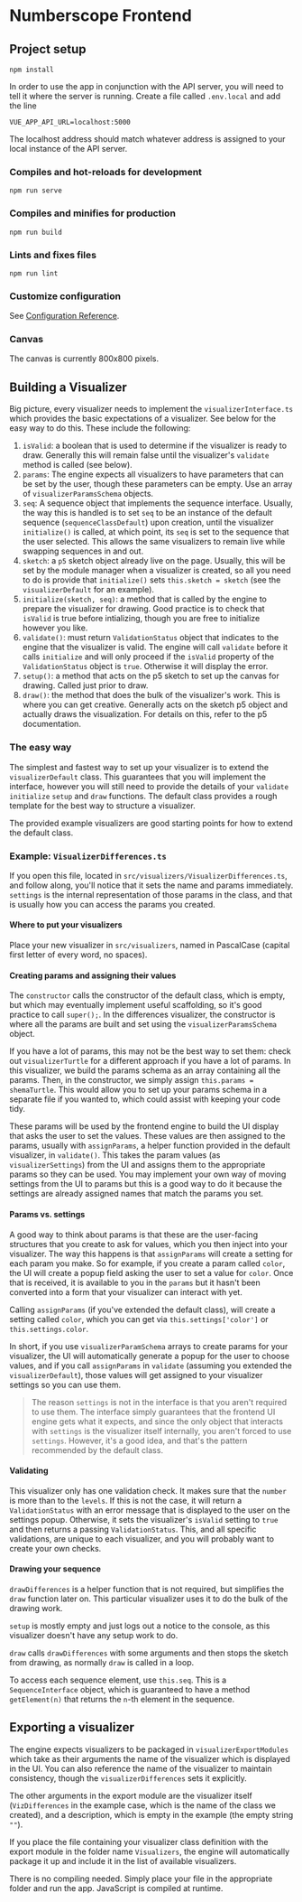 # Numberscope Frontend

## Project setup
```
npm install
```

In order to use the app in conjunction with the API server, you will need to tell it where the server is running. Create a file called `.env.local` and add the line

```
VUE_APP_API_URL=localhost:5000
```

The localhost address should match whatever address is assigned to your local instance of the API server.

### Compiles and hot-reloads for development
```
npm run serve
```

### Compiles and minifies for production
```
npm run build
```

### Lints and fixes files
```
npm run lint
```

### Customize configuration
See [Configuration Reference](https://cli.vuejs.org/config/).

### Canvas

The canvas is currently 800x800 pixels.

## Building a Visualizer


Big picture, every visualizer needs to implement the `visualizerInterface.ts` which provides the basic expectations of a visualizer. See below for the easy way to do this. These include the following:

1. `isValid`: a boolean that is used to determine if the visualizer is ready to draw. Generally this will remain false until the visualizer's `validate` method is called (see below).
2. `params`: The engine expects all visualizers to have parameters that can be set by the user, though these parameters can be empty. Use an array of `visualizerParamsSchema` objects.
3. `seq`: A sequence object that implements the sequence interface. Usually, the way this is handled is to set `seq` to be an instance of the default sequence (`sequenceClassDefault`) upon creation, until the visualizer `initialize()` is called, at which point, its `seq` is set to the sequence that the user selected. This allows the same visualizers to remain live while swapping sequences in and out.
4. `sketch`: a `p5` sketch object already live on the page. Usually, this will be set by the module manager when a visualizer is created, so all you need to do is provide that `initialize()` sets `this.sketch = sketch` (see the `visualizerDefault` for an example).
5. `initialize(sketch, seq)`: a method that is called by the engine to prepare the visualizer for drawing. Good practice is to check that `isValid` is true before intializing, though you are free to initialize however you like.
6. `validate()`: must return `ValidationStatus` object that indicates to the engine that the visualizer is valid. The engine will call `validate` before it calls `initialize` and will only proceed if the `isValid` property of the `ValidationStatus` object is `true`. Otherwise it will display the error.
7. `setup()`: a method that acts on the p5 sketch to set up the canvas for drawing. Called just prior to draw.
8. `draw()`: the method that does the bulk of the visualizer's work. This is where you can get creative. Generally acts on the sketch p5 object and actually draws the visualization. For details on this, refer to the p5 documentation.

### The easy way

The simplest and fastest way to set up your visualizer is to extend the `visualizerDefault` class. This guarantees that you will implement the interface, however you will still need to provide the details of your `validate` `initialize` `setup` and `draw` functions. The default class provides a rough template for the best way to structure a visualizer.

The provided example visualizers are good starting points for how to extend the default class.

### Example: `VisualizerDifferences.ts`

If you open this file, located in `src/visualizers/VisualizerDifferences.ts`, and follow along, you'll notice that it sets the name and params immediately. `settings` is the internal representation of those params in the class, and that is usually how you can access the params you created.

#### Where to put your visualizers

Place your new visualizer in `src/visualizers`, named in PascalCase (capital first letter of every word, no spaces).

#### Creating params and assigning their values

The `constructor` calls the constructor of the default class, which is empty, but which may eventually implement useful scaffolding, so it's good practice to call `super();`. In the differences visualizer, the constructor is where all the params are built and set using the `visualizerParamsSchema` object.

If you have a lot of params, this may not be the best way to set them: check out `visualizerTurtle` for a different approach if you have a lot of params. In this visualizer, we build the params schema as an array containing all the params. Then, in the constructor, we simply assign `this.params = shemaTurtle`. This would allow you to set up your params schema in a separate file if you wanted to, which could assist with keeping your code tidy.

These params will be used by the frontend engine to build the UI display that asks the user to set the values. These values are then assigned to the params, usually with `assignParams`, a helper function provided in the default visualizer, in `validate()`. This takes the param values (as `visualizerSettings`) from the UI and assigns them to the appropriate params so they can be used. You may implement your own way of moving settings from the UI to params but this is a good way to do it because the settings are already assigned names that match the params you set.

#### Params vs. settings

A good way to think about params is that these are the user-facing structures that you create to ask for values, which you then inject into your visualizer. The way this happens is that `assignParams` will create a setting for each param you make. So for example, if you create a param called `color`, the UI will create a popup field asking the user to set a value for `color`. Once that is received, it is available to you in the `params` but it hasn't been converted into a form that your visualizer can interact with yet.

Calling `assignParams` (if you've extended the default class), will create a setting called `color`, which you can get via `this.settings['color']` or `this.settings.color`.

In short, if you use `visualizerParamSchema` arrays to create params for your visualizer, the UI will automatically generate a popup for the user to choose values, and if you call `assignParams` in `validate` (assuming you extended the `visualizerDefault`), those values will get assigned to your visualizer settings so you can use them.

> The reason `settings` is not in the interface is that you aren't required to use them. The interface simply guarantees that the frontend UI engine gets what it expects, and since the only object that interacts with `settings` is the visualizer itself internally, you aren't forced to use `settings`. However, it's a good idea, and that's the pattern recommended by the default class.

#### Validating
 This visualizer only has one validation check. It makes sure that the `number` is more than to the `levels`. If this is not the case, it will return a `ValidationStatus` with an error message that is displayed to the user on the settings popup. Otherwise, it sets the visualizer's `isValid` setting to `true` and then returns a passing `ValidationStatus`. This, and all specific validations, are unique to each visualizer, and you will probably want to create your own checks.

#### Drawing your sequence
`drawDifferences` is a helper function that is not required, but simplifies the `draw` function later on. This particular visualizer uses it to do the bulk of the drawing work.

`setup` is mostly empty and just logs out a notice to the console, as this visualizer doesn't have any setup work to do.

`draw` calls `drawDifferences` with some arguments and then stops the sketch from drawing, as normally `draw` is called in a loop.

To access each sequence element, use `this.seq`. This is a `SequenceInterface` object, which is guaranteed to have a method `getElement(n)` that returns the `n`-th element in the sequence.

## Exporting a visualizer

The engine expects visualizers to be packaged in `visualizerExportModules` which take as their arguments the name of the visualizer which is displayed in the UI. You can also reference the name of the visualizer to maintain consistency, though the `visualizerDifferences` sets it explicitly.

The other arguments in the export module are the visualizer itself (`VizDifferences` in the example case, which is the name of the class we created), and a description, which is empty in the example (the empty string `""`).

If you place the file containing your visualizer class definition with the export module in the folder name `Visualizers`, the engine will automatically package it up and include it in the list of available visualizers.

There is no compiling needed. Simply place your file in the appropriate folder and run the app. JavaScript is compiled at runtime.
